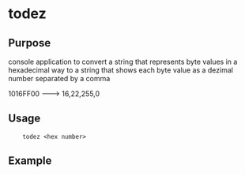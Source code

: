 todez
=====

Purpose
-------

console application to
convert
a string that represents byte values in a hexadecimal way
to
a string that shows each byte value as a dezimal number
separated by a comma


1016FF00 ---> 16,22,255,0


Usage
-----

        todez <hex number>

Example
-------